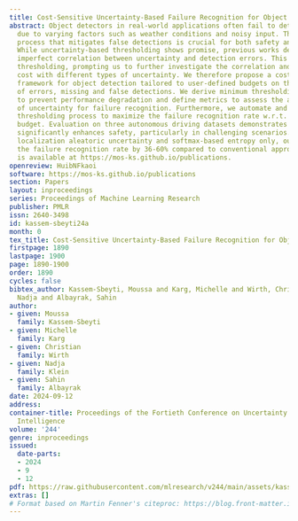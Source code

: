 ```yaml
---
title: Cost-Sensitive Uncertainty-Based Failure Recognition for Object Detection
abstract: Object detectors in real-world applications often fail to detect objects
  due to varying factors such as weather conditions and noisy input. Therefore, a
  process that mitigates false detections is crucial for both safety and accuracy.
  While uncertainty-based thresholding shows promise, previous works demonstrate an
  imperfect correlation between uncertainty and detection errors. This hinders ideal
  thresholding, prompting us to further investigate the correlation and associated
  cost with different types of uncertainty. We therefore propose a cost-sensitive
  framework for object detection tailored to user-defined budgets on the two types
  of errors, missing and false detections. We derive minimum thresholding requirements
  to prevent performance degradation and define metrics to assess the applicability
  of uncertainty for failure recognition. Furthermore, we automate and optimize the
  thresholding process to maximize the failure recognition rate w.r.t. the specified
  budget. Evaluation on three autonomous driving datasets demonstrates that our approach
  significantly enhances safety, particularly in challenging scenarios. Leveraging
  localization aleatoric uncertainty and softmax-based entropy only, our method boosts
  the failure recognition rate by 36-60% compared to conventional approaches. Code
  is available at https://mos-ks.github.io/publications.
openreview: HuibNFkaoi
software: https://mos-ks.github.io/publications
section: Papers
layout: inproceedings
series: Proceedings of Machine Learning Research
publisher: PMLR
issn: 2640-3498
id: kassem-sbeyti24a
month: 0
tex_title: Cost-Sensitive Uncertainty-Based Failure Recognition for Object Detection
firstpage: 1890
lastpage: 1900
page: 1890-1900
order: 1890
cycles: false
bibtex_author: Kassem-Sbeyti, Moussa and Karg, Michelle and Wirth, Christian and Klein,
  Nadja and Albayrak, Sahin
author:
- given: Moussa
  family: Kassem-Sbeyti
- given: Michelle
  family: Karg
- given: Christian
  family: Wirth
- given: Nadja
  family: Klein
- given: Sahin
  family: Albayrak
date: 2024-09-12
address:
container-title: Proceedings of the Fortieth Conference on Uncertainty in Artificial
  Intelligence
volume: '244'
genre: inproceedings
issued:
  date-parts:
  - 2024
  - 9
  - 12
pdf: https://raw.githubusercontent.com/mlresearch/v244/main/assets/kassem-sbeyti24a/kassem-sbeyti24a.pdf
extras: []
# Format based on Martin Fenner's citeproc: https://blog.front-matter.io/posts/citeproc-yaml-for-bibliographies/
---
```

